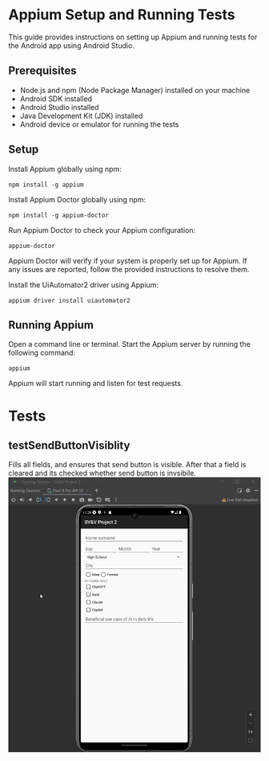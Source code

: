 # Appium Setup and Running Tests
This guide provides instructions on setting up Appium and running tests for the Android app using Android Studio.

## Prerequisites
- Node.js and npm (Node Package Manager) installed on your machine
- Android SDK installed
- Android Studio installed
- Java Development Kit (JDK) installed
- Android device or emulator for running the tests

## Setup
Install Appium globally using npm:

```shell
npm install -g appium
```
Install Appium Doctor globally using npm:

```shell
npm install -g appium-doctor
```

Run Appium Doctor to check your Appium configuration:

```shell
appium-doctor
```
Appium Doctor will verify if your system is properly set up for Appium. If any issues are reported, follow the provided instructions to resolve them.

Install the UiAutomator2 driver using Appium:

```shell
appium driver install uiautomator2
```

## Running Appium
Open a command line or terminal.
Start the Appium server by running the following command:

```shell
appium
```
Appium will start running and listen for test requests.

# Tests

## testSendButtonVisiblity
Fills all fields, and ensures that send button is visible. After that a field is cleared and its checked whether send button is invsibile.
![](public/testSendButtonVisibility.gif)